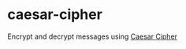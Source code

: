# caesar-cipher
Encrypt and decrypt messages using [Caesar Cipher](https://youtu.be/sMOZf4GN3oc?si=_nvgl1m3yya_7mIQ)
